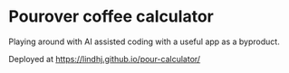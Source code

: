 # Pourover coffee calculator

Playing around with AI assisted coding with a useful app as a byproduct.

Deployed at https://lindhj.github.io/pour-calculator/
